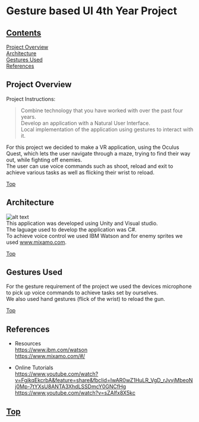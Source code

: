 # Gesture based UI 4th Year Project

## [Contents](#contents)
[Project Overview](#overview)  
[Architecture](#architecture)   
[Gestures Used](#gesture)      
[References](#References)  

## Project Overview<a name = "overview"></a>   
Project Instructions:
>Combine technology that you have worked with over the
past four years.  
>Develop an application with a Natural User Interface.  
>Local implementation of the application using gestures to interact
with it.  


For this project we decided to make a VR application, using the Oculus Quest, which lets the user navigate through a maze, trying to find their way out, while fighting off enemies.  
The user can use voice commands such as shoot, reload and exit to achieve various tasks as well as flicking their wrist to reload.  

[Top](#contents)     

## Architecture<a name = "architecture"></a>     
![alt text](https://upload.wikimedia.org/wikipedia/commons/thumb/1/19/Visual_Studio_2012_logo_and_wordmark.svg/2000px-Visual_Studio_2012_logo_and_wordmark.svg.png)  
This application was developed using Unity and Visual studio.  
The laguage used to develop the application was C#.  
To achieve voice control we used IBM Watson and for enemy sprites we used www.mixamo.com.  

[Top](#contents)  

## Gestures Used<a name = "gesture"></a>  
For the gesture requirement of the project we used the devices microphone to pick up voice commands to achieve tasks set by ourselves.  
We also used hand gestures (flick of the wrist) to reload the gun.   

[Top](#contents)  

## References<a name = "References"></a>  
* Resources  
https://www.ibm.com/watson  
https://www.mixamo.com/#/  

* Online Tutorials  
https://www.youtube.com/watch?v=FgjkqEkcrbA&feature=share&fbclid=IwAR0wZ1HuLR_VgD_rJvvjMbeoNj0Mp-7tYXsU8ANTA3XhdLSSDmcY0GNCfHg  
https://www.youtube.com/watch?v=sZAlfx8X5kc  
     
[Top](#contents)  
---
